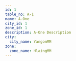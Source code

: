 ```yaml
---
id: 1
table_no: A-1
name: A-One
city_id: 1
zone_id: 1
description: A-One Description
city:
  city_name: YangonMM
zone:
  zone_name: HlaingMM
---
```

